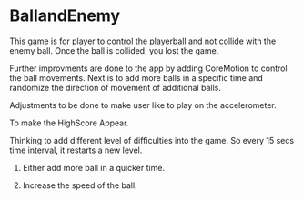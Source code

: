# BallandEnemy

This game is for player to control the playerball and not collide with the enemy ball. Once the ball is collided, you lost the game. 

Further improvments are done to the app by adding CoreMotion to control the ball movements. Next is to add more balls in a specific time and randomize the direction of movement of additional balls. 

Adjustments to be done to make user like to play on the accelerometer.

To make the HighScore Appear. 

Thinking to add different level of difficulties into the game. So every 15 secs time interval, it restarts a new level.

1) Either add more ball in a quicker time.

2) Increase the speed of the ball. 
